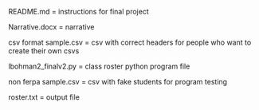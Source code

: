 README.md = instructions for final project

Narrative.docx = narrative

csv format sample.csv = csv with correct headers for people who want to create their own csvs

lbohman2_finalv2.py = class roster python program file

non ferpa sample.csv = csv with fake students for program testing

roster.txt = output file
